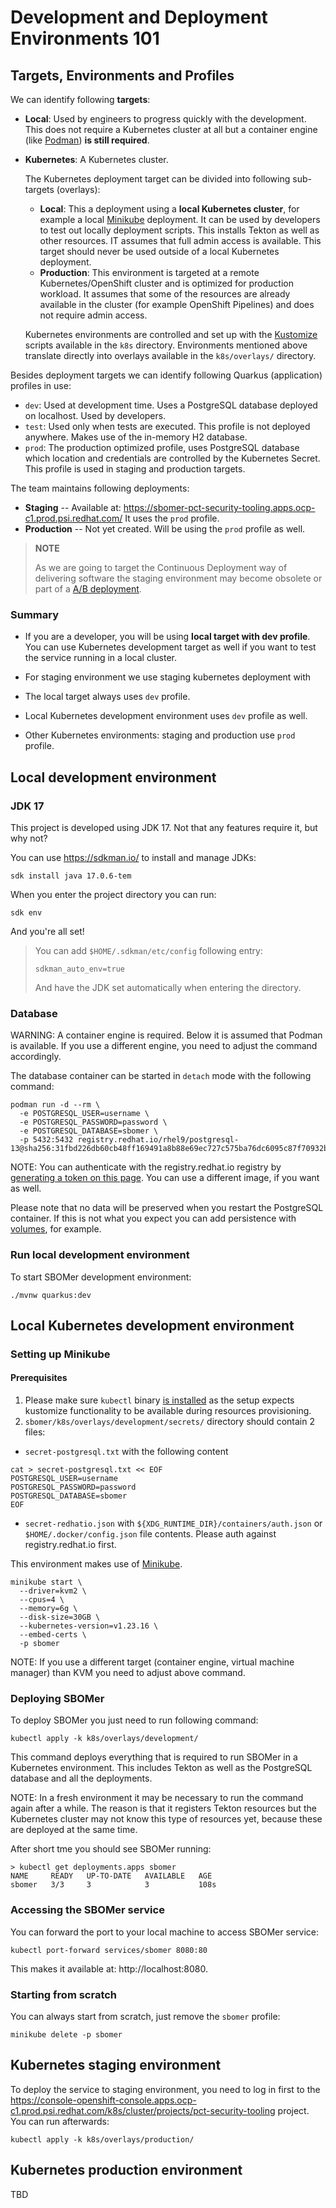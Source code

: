 # Development and Deployment Environments 101

## Targets, Environments and Profiles

We can identify following **targets**:

- **Local**: Used by engineers to progress quickly with the development. This does not require a Kubernetes cluster at
  all but a container engine (like [Podman](https://podman.io/)) **is still required**.
- **Kubernetes**: A Kubernetes cluster.

  The Kubernetes deployment target can be divided into following sub-targets (overlays):

  - **Local**: This a deployment using a **local Kubernetes cluster**, for example a local
    [Minikube](https://minikube.sigs.k8s.io/docs/) deployment. It can be used by developers to test out locally
    deployment scripts. This installs Tekton as well as other resources. IT assumes that full admin access is available.
    This target should never be used outside of a local Kubernetes deployment.
  - **Production**: This environment is targeted at a remote Kubernetes/OpenShift cluster and is optimized for
    production workload. It assumes that some of the resources are already available in the cluster (for example
    OpenShift Pipelines) and does not require admin access.

  Kubernetes environments are controlled and set up with the [Kustomize](https://kustomize.io/) scripts available in the
  `k8s` directory. Environments mentioned above translate directly into overlays available in the `k8s/overlays/`
  directory.

Besides deployment targets we can identify following Quarkus (application) profiles in use:

- `dev`: Used at development time. Uses a PostgreSQL database deployed on localhost. Used by developers.
- `test`: Used only when tests are executed. This profile is not deployed anywhere. Makes use of the in-memory H2
  database.
- `prod`: The production optimized profile, uses PostgreSQL database which location and credentials are controlled by
  the Kubernetes Secret. This profile is used in staging and production targets.

The team maintains following deployments:

- **Staging** -- Available at: https://sbomer-pct-security-tooling.apps.ocp-c1.prod.psi.redhat.com/ It uses the `prod` profile.
- **Production** -- Not yet created. Will be using the `prod` profile as well.

> **NOTE**
>
> As we are going to target the Continuous Deployment way of delivering software the staging environment may become obsolete or part of a [A/B deployment](https://en.wikipedia.org/wiki/A/B_testing).

### Summary

- If you are a developer, you will be using **local target with dev profile**. You can use Kubernetes development target
  as well if you want to test the service running in a local cluster.
- For staging environment we use staging kubernetes deployment with

- The local target always uses `dev` profile.
- Local Kubernetes development environment uses `dev` profile as well.
- Other Kubernetes environments: staging and production use `prod` profile.

## Local development environment

### JDK 17

This project is developed using JDK 17. Not that any features require it, but why not?

You can use https://sdkman.io/ to install and manage JDKs:

```
sdk install java 17.0.6-tem
```

When you enter the project directory you can run:

```
sdk env
```

And you're all set!

> You can add `$HOME/.sdkman/etc/config` following entry:
>
> ```
> sdkman_auto_env=true
> ```
>
> And have the JDK set automatically when entering the directory.

### Database

WARNING: A container engine is required. Below it is assumed that Podman is available. If you use a different engine,
you need to adjust the command accordingly.

The database container can be started in `detach` mode with the following command:

```
podman run -d --rm \
  -e POSTGRESQL_USER=username \
  -e POSTGRESQL_PASSWORD=password \
  -e POSTGRESQL_DATABASE=sbomer \
  -p 5432:5432 registry.redhat.io/rhel9/postgresql-13@sha256:31fbd226db60cb48ff169491a8b88e69ec727c575ba76dc6095c87f70932b777
```

NOTE: You can authenticate with the registry.redhat.io registry by
[generating a token on this page](https://access.redhat.com/terms-based-registry/#/). You can use a different image, if
you want as well.

Please note that no data will be preserved when you restart the PostgreSQL container. If this is not what you expect you
can add persistence with [volumes](https://docs.podman.io/en/latest/volume.html), for example.

### Run local development environment

To start SBOMer development environment:
```
./mvnw quarkus:dev
```

## Local Kubernetes development environment

### Setting up Minikube

#### Prerequisites

1. Please make sure `kubectl` binary [is installed](https://kubernetes.io/docs/tasks/tools/) as the setup expects kustomize functionality to be available during resources provisioning.
2. `sbomer/k8s/overlays/development/secrets/` directory should contain 2 files:
  * `secret-postgresql.txt` with the following content
  ```
  cat > secret-postgresql.txt << EOF
  POSTGRESQL_USER=username
  POSTGRESQL_PASSWORD=password
  POSTGRESQL_DATABASE=sbomer
  EOF
  ```
  * `secret-redhatio.json` with `${XDG_RUNTIME_DIR}/containers/auth.json` or `$HOME/.docker/config.json` file contents. Please auth against registry.redhat.io first.

This environment makes use of [Minikube](https://minikube.sigs.k8s.io/docs/).

```
minikube start \
  --driver=kvm2 \
  --cpus=4 \
  --memory=6g \
  --disk-size=30GB \
  --kubernetes-version=v1.23.16 \
  --embed-certs \
  -p sbomer
```

NOTE: If you use a different target (container engine, virtual machine manager) than KVM you need to adjust above
command.

### Deploying SBOMer

To deploy SBOMer you just need to run following command:

```
kubectl apply -k k8s/overlays/development/
```

This command deploys everything that is required to run SBOMer in a Kubernetes environment. This includes Tekton as well
as the PostgreSQL database and all the deployments.

NOTE: In a fresh environment it may be necessary to run the command again after a while. The reason is that it registers
Tekton resources but the Kubernetes cluster may not know this type of resources yet, because these are deployed at the
same time.

After short tme you should see SBOMer running:

```
> kubectl get deployments.apps sbomer
NAME     READY   UP-TO-DATE   AVAILABLE   AGE
sbomer   3/3     3            3           108s
```

### Accessing the SBOMer service

You can forward the port to your local machine to access SBOMer service:

```
kubectl port-forward services/sbomer 8080:80
```

This makes it available at: http://localhost:8080.

### Starting from scratch

You can always start from scratch, just remove the `sbomer` profile:

```
minikube delete -p sbomer
```

## Kubernetes staging environment

To deploy the service to staging environment, you need to log in first to the https://console-openshift-console.apps.ocp-c1.prod.psi.redhat.com/k8s/cluster/projects/pct-security-tooling project. You can run afterwards:

```
kubectl apply -k k8s/overlays/production/
```

## Kubernetes production environment

TBD
